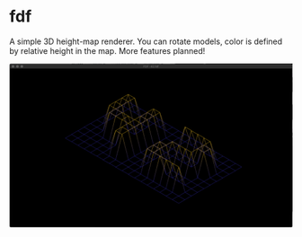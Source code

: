 # fdf

A simple 3D height-map renderer. You can rotate models, color is defined by
relative height in the map. More features planned!

![screenshot](sss.png?raw=true)
